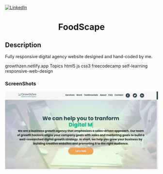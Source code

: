 [![LinkedIn][linkedin-shield]][linkedin-url]

<h1 align="center">FoodScape</h1>

## Description
Fully responsive digital agency website designed and hand-coded by me.

growthzen.netlify.app
Topics
html5 js css3 freecodecamp self-learning responsive-web-design

### ScreenShots
![alt text](assets/img/rec-min.gif "GIF Image")

<!-- MARKDOWN LINKS & IMAGES -->
<!-- https://www.markdownguide.org/basic-syntax/#reference-style-links -->
[linkedin-shield]: https://img.shields.io/badge/-LinkedIn-black.svg?style=for-the-badge&logo=linkedin&colorB=555
[linkedin-url]: https://www.linkedin.com/in/shyam-bodke/
